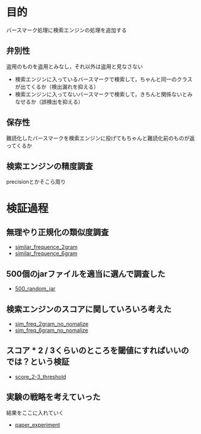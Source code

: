 # 目的

バースマーク処理に検索エンジンの処理を追加する


## 弁別性

盗用のものを盗用とみなし，それ以外は盗用と見なさない

- 検索エンジンに入っているバースマークで検索して，ちゃんと同一のクラスが出てくるか（検出漏れを抑える）
- 検索エンジンに入ってないバースマークで検索して，きちんと関係ないとみなせるか（誤検出を抑える）

## 保存性

難読化したバースマークを検索エンジンに投げてもちゃんと難読化前のものが返ってくるか

## 検索エンジンの精度調査

precisionとかそこら周り


# 検証過程

## 無理やり正規化の類似度調査

- [similar_frequence_2gram](./docs/result/similar_frequence_2gram)
- [similar_frequence_6gram](./docs/result/similar_frequence_6gram)

## 500個のjarファイルを適当に選んで調査した

- [500_random_jar](./docs/result/500_random_jar)


## 検索エンジンのスコアに関していろいろ考えた

- [sim_freq_2gram_no_nomalize](./docs/result/sim_freq_2gram_no_nomalize)
- [sim_freq_6gram_no_nomalize](./docs/result/sim_freq_6gram_no_nomalize)

## スコア * 2 / 3くらいのところを閾値にすればいいのでは？という検証

- [score_2-3_threshold](./docs/result/score_2-3_threshold)

## 実験の戦略を考えていった

結果をここに入れていく
- [paper_experiment](./docs/docs/paper_experiment/)

